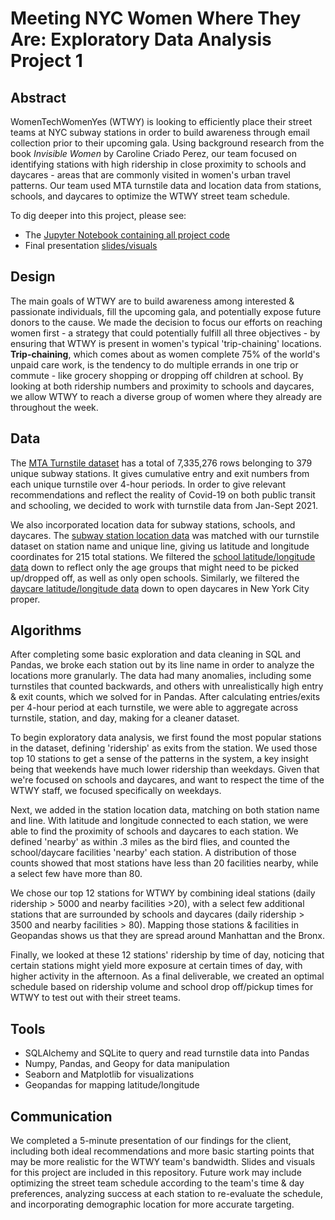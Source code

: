 # Meeting NYC Women Where They Are: Exploratory Data Analysis Project 1  

## Abstract 

WomenTechWomenYes (WTWY) is looking to efficiently place their street teams at NYC subway stations in order to build awareness through email collection prior to their upcoming gala. Using background research from the book *Invisible Women* by Caroline Criado Perez, our team focused on identifying stations with high ridership in close proximity to schools and daycares - areas that are commonly visited in women's urban travel patterns. Our team used MTA turnstile data and location data from stations, schools, and daycares to optimize the WTWY street team schedule. 

To dig deeper into this project, please see:
* The [Jupyter Notebook containing all project code](https://github.com/ninaksweeney/Metis_Project_1/blob/main/Project1_Notebook.ipynb) 
* Final presentation [slides/visuals](https://github.com/ninaksweeney/Metis_Project_1/blob/main/Project1_Presentation.pdf)

## Design

The main goals of WTWY are to build awareness among interested & passionate individuals, fill the upcoming gala, and potentially expose future donors to the cause. We made the decision to focus our efforts on reaching women first - a strategy that could potentially fulfill all three objectives - by ensuring that WTWY is present in women's typical 'trip-chaining' locations. **Trip-chaining**, which comes about as women complete 75% of the world's unpaid care work, is the tendency to do multiple errands in one trip or commute - like grocery shopping or dropping off children at school. By looking at both ridership numbers and proximity to schools and daycares, we allow WTWY to reach a diverse group of women where they already are throughout the week. 

## Data

The [MTA Turnstile dataset](http://web.mta.info/developers/turnstile.html) has a total of 7,335,276 rows belonging to 379 unique subway stations. It gives cumulative entry and exit numbers from each unique turnstile over 4-hour periods. In order to give relevant recommendations and reflect the reality of Covid-19 on both public transit and schooling, we decided to work with turnstile data from Jan-Sept 2021.  

We also incorporated location data for subway stations, schools, and daycares. The [subway station location data](http://web.mta.info/developers/developer-data-terms.html#data) was matched with our turnstile dataset on station name and unique line, giving us latitude and longitude coordinates for 215 total stations. We filtered the [school latitude/longitude data](https://data.cityofnewyork.us/Education/2019-2020-School-Locations/wg9x-4ke6) down to reflect only the age groups that might need to be picked up/dropped off, as well as only open schools. Similarly, we filtered the [daycare latitude/longitude data](https://data.ny.gov/Human-Services/Child-Care-Regulated-Programs-Map/s8uq-s4wq) down to open daycares in New York City proper. 

## Algorithms

After completing some basic exploration and data cleaning in SQL and Pandas, we broke each station out by its line name in order to analyze the locations more granularly. The data had many anomalies, including some turnstiles that counted backwards, and others with unrealistically high entry & exit counts, which we solved for in Pandas. After calculating entries/exits per 4-hour period at each turnstile, we were able to aggregate across turnstile, station, and day, making for a cleaner dataset.   

To begin exploratory data analysis, we first found the most popular stations in the dataset, defining 'ridership' as exits from the station. We used those top 10 stations to get a sense of the patterns in the system, a key insight being that weekends have much lower ridership than weekdays. Given that we're focused on schools and daycares, and want to respect the time of the WTWY staff, we focused specifically on weekdays.  

Next, we added in the station location data, matching on both station name and line. With latitude and longitude connected to each station, we were able to find the proximity of schools and daycares to each station. We defined 'nearby' as within .3 miles as the bird flies, and counted the school/daycare facilities 'nearby' each station. A distribution of those counts showed that most stations have less than 20 facilities nearby, while a select few have more than 80. 

We chose our top 12 stations for WTWY by combining ideal stations (daily ridership > 5000 and nearby facilities >20), with a select few additional stations that are surrounded by schools and daycares (daily ridership > 3500 and nearby facilities > 80). Mapping those stations & facilities in Geopandas shows us that they are spread around Manhattan and the Bronx.   

Finally, we looked at these 12 stations' ridership by time of day, noticing that certain stations might yield more exposure at certain times of day, with higher activity in the afternoon. As a final deliverable, we created an optimal schedule based on ridership volume and school drop off/pickup times for WTWY to test out with their street teams. 


## Tools

* SQLAlchemy and SQLite to query and read turnstile data into Pandas 
* Numpy, Pandas, and Geopy for data manipulation
* Seaborn and Matplotlib for visualizations
* Geopandas for mapping latitude/longitude 

## Communication

We completed a 5-minute presentation of our findings for the client, including both ideal recommendations and more basic starting points that may be more realistic for the WTWY team's bandwidth. Slides and visuals for this project are included in this repository. Future work may include optimizing the street team schedule according to the team's time & day preferences, analyzing success at each station to re-evaluate the schedule, and incorporating demographic location for more accurate targeting. 
